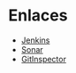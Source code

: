 # Enlaces
  - [Jenkins](http://157.253.238.75:8080/jenkins-isis2603/)
  - [Sonar](http://157.253.238.75:8080/sonar-isis2603/)
  - [GitInspector](http://157.253.238.75:8080/Git-Inspector-isis2603/)
